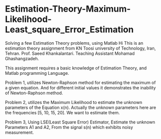 # Estimation-Theory-Maximum-Likelihood-Least_square_Error_Estimation
Solving a few Estimation Theory problems, using Matlab
Hi
This is an estimation theory assignment from KN Toosi university of Technology, Iran, Tehran. Prof. Saeed Khankalantari. Teaching Assistant Mohamad Ghashangzadeh.

This assignment requires a basic knowledge of Estimation Theory, and Matlab programming Language.

Problem 1, utilizes Newton-Raphson method for estimating the maximum of a given equation. And for different initial values it demonstrates the inability of Newton-Raphson method.

Problem 2, utilizes the Maximum Likelihood to estimate the unknown parameters of the Equation x(n). Actually the unknown parameters here are the frequencies [5, 10, 15, 20]. We want to estimate them.

Problem 3, Using LSE(Least Square Error) Estimator, Estimate the unknown Parameters A1 and A2, From the signal s(n) which exhibits noisy measurement.
